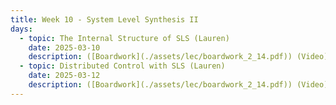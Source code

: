 ```yaml
---
title: Week 10 - System Level Synthesis II
days:
  - topic: The Internal Structure of SLS (Lauren)
    date: 2025-03-10
    description: ([Boardwork](./assets/lec/boardwork_2_14.pdf)) (Video) <br /> Reading - LN 5.5, [ADLM 3](https://arxiv.org/pdf/1904.01634)
  - topic: Distributed Control with SLS (Lauren)
    date: 2025-03-12
    description: ([Boardwork](./assets/lec/boardwork_2_14.pdf)) (Video) <br /> Reading - LN 5.6, [ADLM 4](https://arxiv.org/pdf/1904.01634)
---
```



<a id="Week11"></a>
